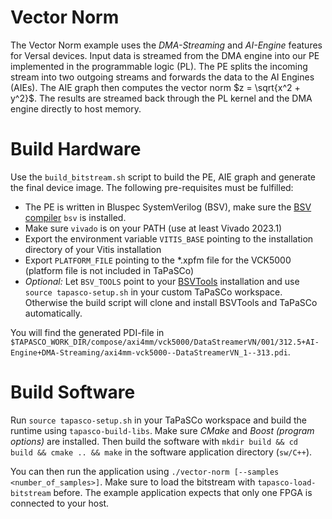 # Vector Norm

The Vector Norm example uses the *DMA-Streaming* and *AI-Engine* features for Versal devices. Input data is streamed from the DMA engine into our PE implemented in the programmable logic (PL). The PE splits the incoming stream into two outgoing streams and forwards the data to the AI Engines (AIEs).
The AIE graph then computes the vector norm $z = \sqrt{x^2 + y^2}$. The results are streamed back through the PL kernel and the DMA engine directly to host memory.

# Build Hardware

Use the `build_bitstream.sh` script to build the PE, AIE graph and generate the final device image. The following pre-requisites must be fulfilled:

- The PE is written in Bluspec SystemVerilog (BSV), make sure the [BSV compiler](https://github.com/B-Lang-org/bsc) `bsv` is installed.
- Make sure `vivado` is on your PATH (use at least Vivado 2023.1)
- Export the environment variable `VITIS_BASE` pointing to the installation directory of your Vitis installation
- Export `PLATFORM_FILE` pointing to the *.xpfm file for the VCK5000 (platform file is not included in TaPaSCo)
- *Optional:* Let `BSV_TOOLS` point to your [BSVTools](https://github.com/esa-tu-darmstadt/BSVTools) installation and use `source tapasco-setup.sh` in your custom TaPaSCo workspace. Otherwise the build script will clone and install BSVTools and TaPaSCo automatically.

You will find the generated PDI-file in `$TAPASCO_WORK_DIR/compose/axi4mm/vck5000/DataStreamerVN/001/312.5+AI-Engine+DMA-Streaming/axi4mm-vck5000--DataStreamerVN_1--313.pdi`.

# Build Software

Run `source tapasco-setup.sh` in your TaPaSCo workspace and build the runtime using `tapasco-build-libs`. Make sure *CMake* and *Boost (program options)* are installed. Then build the software with `mkdir build && cd  build && cmake .. && make` in the software application directory (`sw/C++`).

You can then run the application using `./vector-norm [--samples <number_of_samples>]`. Make sure to load the bitstream with `tapasco-load-bitstream` before. The example application expects that only one FPGA is connected to your host.


